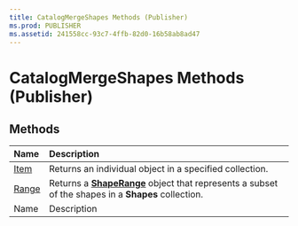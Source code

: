 ```yaml
---
title: CatalogMergeShapes Methods (Publisher)
ms.prod: PUBLISHER
ms.assetid: 241558cc-93c7-4ffb-82d0-16b58ab8ad47
---
```



# CatalogMergeShapes Methods (Publisher)

## Methods



|**Name**|**Description**|
|:-----|:-----|
| [Item](catalogmergeshapes-item-method-publisher.md)|Returns an individual object in a specified collection.|
| [Range](catalogmergeshapes-range-method-publisher.md)|Returns a  **[ShapeRange](shaperange-object-publisher.md)** object that represents a subset of the shapes in a **Shapes** collection.|
|Name|Description|

